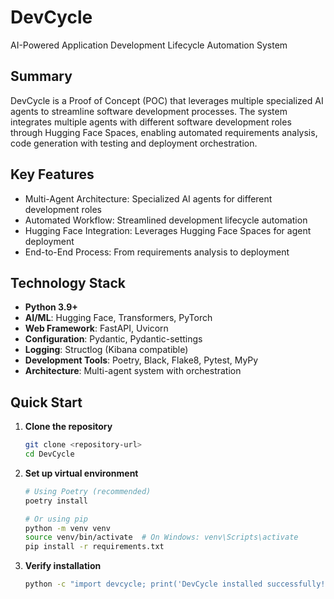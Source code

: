 # DevCycle

AI-Powered Application Development Lifecycle Automation System

## Summary

DevCycle is a Proof of Concept (POC) that leverages multiple specialized AI agents to streamline software development processes. The system integrates multiple agents with different software development roles through Hugging Face Spaces, enabling automated requirements analysis, code generation with testing and deployment orchestration.

## Key Features

- Multi-Agent Architecture: Specialized AI agents for different development roles
- Automated Workflow: Streamlined development lifecycle automation
- Hugging Face Integration: Leverages Hugging Face Spaces for agent deployment
- End-to-End Process: From requirements analysis to deployment

## Technology Stack

- **Python 3.9+**
- **AI/ML**: Hugging Face, Transformers, PyTorch
- **Web Framework**: FastAPI, Uvicorn
- **Configuration**: Pydantic, Pydantic-settings
- **Logging**: Structlog (Kibana compatible)
- **Development Tools**: Poetry, Black, Flake8, Pytest, MyPy
- **Architecture**: Multi-agent system with orchestration

## Quick Start

1. **Clone the repository**
   ```bash
   git clone <repository-url>
   cd DevCycle
   ```

2. **Set up virtual environment**
   ```bash
   # Using Poetry (recommended)
   poetry install

   # Or using pip
   python -m venv venv
   source venv/bin/activate  # On Windows: venv\Scripts\activate
   pip install -r requirements.txt
   ```

3. **Verify installation**
   ```bash
   python -c "import devcycle; print('DevCycle installed successfully!')"
   ```

